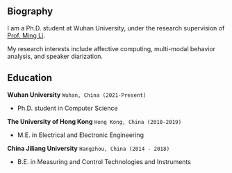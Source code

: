 ## Biography

I am a Ph.D. student at Wuhan University, under the research supervision of [Prof. Ming Li](https://scholars.duke.edu/person/MingLi). 

My research interests include affective computing, multi-modal behavior analysis, and speaker diarization.



## Education

__Wuhan University__  `Wuhan, China (2021-Present) `

- Ph.D. student in Computer Science

__The University of Hong Kong__  `Hong Kong, China (2018-2019) `

- M.E. in Electrical and Electronic Engineering

__China Jiliang University__  `Hangzhou, China (2014 - 2018)`

- B.E. in Measuring and Control Technologies and Instruments







